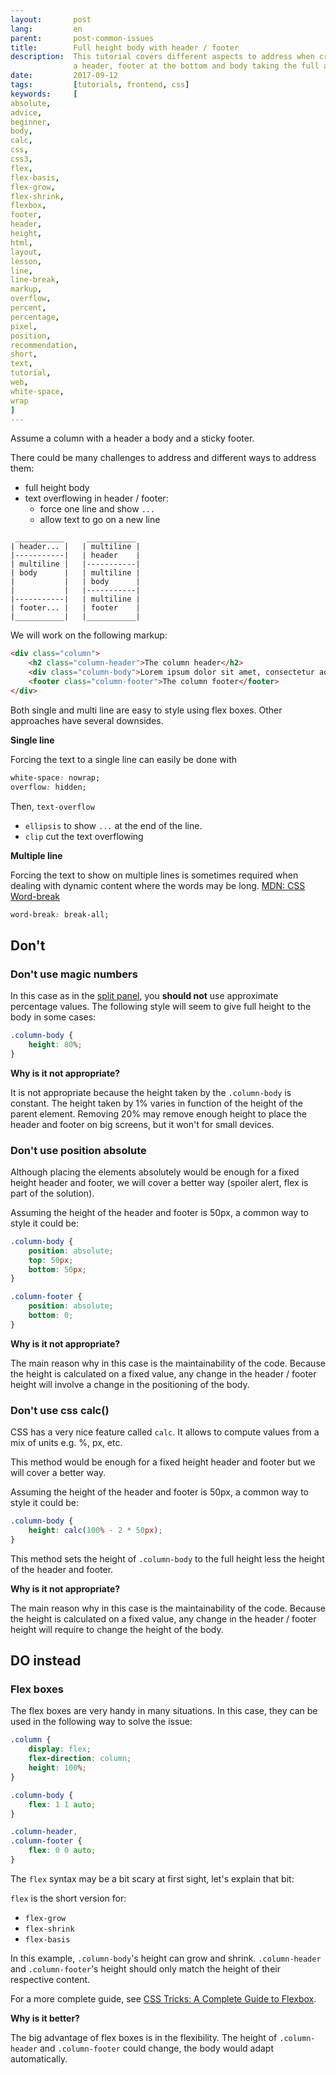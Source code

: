 ```yaml
---
layout:       post
lang:         en
parent:       post-common-issues
title:        Full height body with header / footer
description:  This tutorial covers different aspects to address when creating a layout composed of 
              a header, footer at the bottom and body taking the full available height.
date:         2017-09-12
tags:         [tutorials, frontend, css]
keywords:     [
absolute,
advice,
beginner,
body,
calc,
css,
css3,
flex,
flex-basis,
flex-grow,
flex-shrink,
flexbox,
footer,
header,
height,
html,
layout,
lesson,
line,
line-break,
markup,
overflow,
percent,
percentage,
pixel,
position,
recommendation,
short,
text,
tutorial,
web,
white-space,
wrap
]
---
```


Assume a column with a header a body and a sticky footer.

There could be many challenges to address and different ways to address them:

- full height body
- text overflowing in header / footer:
  - force one line and show `...` 
  - allow text to go on a new line

```
 ___________     ___________
| header... |   | multiline |
|-----------|   | header    |
| multiline |   |-----------|                    
| body      |   | multiline |                    
|           |   | body      |                    
|           |   |-----------|                    
|-----------|   | multiline |                    
| footer... |   | footer    |                    
|___________|   |___________|
```

We will work on the following markup:

```html
<div class="column">
    <h2 class="column-header">The column header</h2>
    <div class="column-body">Lorem ipsum dolor sit amet, consectetur adipiscing elit, sed do eiusmod tempor incididunt ut labore et.</div>
    <footer class="column-footer">The column footer</footer>
</div>
```

Both single and multi line are easy to style using flex boxes.
Other approaches have several downsides.

**Single line**

Forcing the text to a single line can easily be done with

```css
white-space: nowrap;
overflow: hidden;
```

Then, `text-overflow`
- `ellipsis` to show `...` at the end of the line.
- `clip` cut the text overflowing 

**Multiple line**

Forcing the text to show on multiple lines is sometimes required when dealing with dynamic content where the words may be long.
[MDN: CSS Word-break](https://developer.mozilla.org/en-US/docs/Web/CSS/word-break)

```css
word-break: break-all;
```

## Don't

### Don't use magic numbers

In this case as in the [split panel](./horizontal-split.html), you **should not** use approximate percentage values.
The following style will seem to give full height to the body in some cases:

```css
.column-body {
    height: 80%;
}
```

**Why is it not appropriate?**

It is not appropriate because the height taken by the `.column-body` is constant.
The height taken by 1% varies in function of the height of the parent element.
Removing 20% may remove enough height to place the header and footer on big screens, but it won't for small devices.


### Don't use position absolute

Although placing the elements absolutely would be enough for a fixed height header and footer, we will cover a better way
(spoiler alert, flex is part of the solution).

Assuming the height of the header and footer is 50px, a common way to style it could be:

```css
.column-body {
    position: absolute;
    top: 50px;      
    bottom: 50px;
}

.column-footer {
    position: absolute;
    bottom: 0;
}
```

**Why is it not appropriate?**

The main reason why in this case is the maintainability of the code.
Because the height is calculated on a fixed value, any change in the header / footer height will involve a change in the positioning of the body.


### Don't use css calc()

CSS has a very nice feature called `calc`.
It allows to compute values from a mix of units e.g. %, px, etc.

This method would be enough for a fixed height header and footer but we will cover a better way.

Assuming the height of the header and footer is 50px, a common way to style it could be:

```css
.column-body {
    height: calc(100% - 2 * 50px);
}
```

This method sets the height of `.column-body` to the full height less the height of the header and footer.

**Why is it not appropriate?**

The main reason why in this case is the maintainability of the code.
Because the height is calculated on a fixed value, any change in the header / footer height will require to change the height of the body.


## DO instead

### Flex boxes

The flex boxes are very handy in many situations.
In this case, they can be used in the following way to solve the issue:

```css
.column {
    display: flex;
    flex-direction: column;
    height: 100%;
}

.column-body {
    flex: 1 1 auto;
}

.column-header,
.column-footer {
    flex: 0 0 auto;
}
```

The `flex` syntax may be a bit scary at first sight, let's explain that bit:

`flex` is the short version for:

- `flex-grow`
- `flex-shrink`
- `flex-basis`

In this example, `.column-body`'s height can grow and shrink.
`.column-header` and `.column-footer`'s height should only match the height of their respective content.

For a more complete guide, see [CSS Tricks: A Complete Guide to Flexbox](https://css-tricks.com/snippets/css/a-guide-to-flexbox/).

**Why is it better?**

The big advantage of flex boxes is in the flexibility.
The height of `.column-header` and `.column-footer` could change, the body would adapt automatically.
